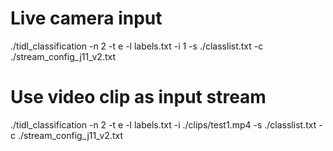 # Live camera input
./tidl_classification -n 2 -t e -l labels.txt -i 1 -s ./classlist.txt -c ./stream_config_j11_v2.txt
# Use video clip as input stream
./tidl_classification -n 2 -t e -l labels.txt -i ./clips/test1.mp4 -s ./classlist.txt -c ./stream_config_j11_v2.txt

